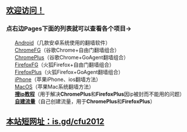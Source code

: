 <h2>
<a id="user-content-欢迎访问" class="anchor" href="#%E6%AC%A2%E8%BF%8E%E8%AE%BF%E9%97%AE" aria-hidden="true"><span class="octicon octicon-link"></span></a><a href="https://github.com/comeforu2012/truth/wiki">欢迎访问！</a>
</h2>

<h3>
<a id="user-content-点右边pages下面的列表就可以查看各个项目" class="anchor" href="#%E7%82%B9%E5%8F%B3%E8%BE%B9pages%E4%B8%8B%E9%9D%A2%E7%9A%84%E5%88%97%E8%A1%A8%E5%B0%B1%E5%8F%AF%E4%BB%A5%E6%9F%A5%E7%9C%8B%E5%90%84%E4%B8%AA%E9%A1%B9%E7%9B%AE" aria-hidden="true"><span class="octicon octicon-link"></span></a>点右边Pages下面的列表就可以查看各个项目→</h3>

<ul class="task-list">
<li>
<a href="https://github.com/comeforu2012/truth/wiki/Android">Android</a>（几款安卓系统使用的翻墙软件）</li>
<li>
<a href="https://github.com/comeforu2012/truth/wiki/ChromeFG">ChromeFG</a>（谷歌Chrome+自由门翻墙组合）</li>
<li>
<a href="https://github.com/comeforu2012/truth/wiki/ChromePlus">ChromePlus</a>（谷歌Chrome+GoAgent翻墙组合）</li>
<li>
<a href="https://github.com/comeforu2012/truth/wiki/FirefoxFG">FirefoxFG</a>（火狐Firefox+自由门翻墙组合）</li>
<li>
<a href="https://github.com/comeforu2012/truth/wiki/FirefoxPlus">FirefoxPlus</a>（火狐Firefox+GoAgent翻墙组合）</li>
<li>
<a href="https://github.com/comeforu2012/truth/wiki/iPhone">iPhone</a>（苹果iPhone、ios翻墙方法）</li>
<li>
<a href="https://github.com/comeforu2012/truth/wiki/MacOS">MacOS</a>（苹果Mac系统翻墙方法）</li>
<li>
<strong><a href="https://github.com/comeforu2012/truth/wiki/%E6%90%9Cip%E6%95%99%E7%A8%8B">搜ip教程</a></strong>（用于解决<strong>ChromePlus</strong>和<strong>FirefoxPlus</strong>因ip被封而不能用的问题）</li>
<li>
<strong><a href="https://github.com/comeforu2012/truth/wiki/%E8%87%AA%E5%BB%BA%E6%B5%81%E9%87%8F">自建流量</a></strong>（自己创建流量，用于<strong>ChromePlus</strong>和<strong>FirefoxPlus</strong>）</li>
</ul>

<h2>
<a id="user-content-本站短网址isgdcfu2012" class="anchor" href="#%E6%9C%AC%E7%AB%99%E7%9F%AD%E7%BD%91%E5%9D%80isgdcfu2012" aria-hidden="true"><span class="octicon octicon-link"></span></a><a href="http://is.gd/cfu2012">本站短网址：is.gd/cfu2012</a>
</h2>